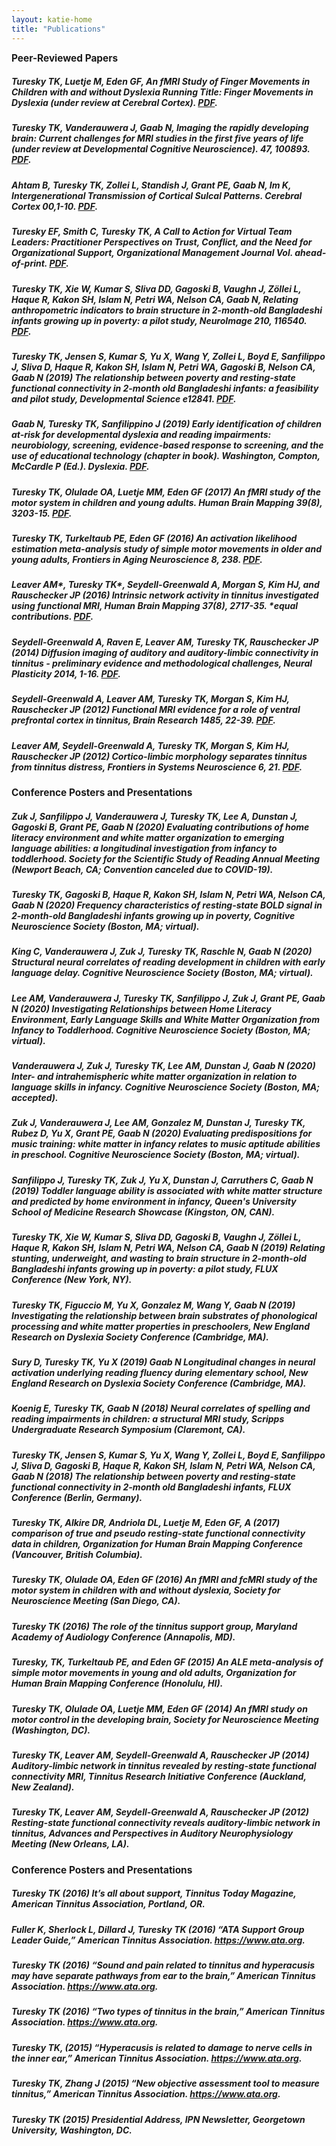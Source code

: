 ```yaml
---
layout: katie-home
title: "Publications"
---
```


<span style="font-weight: bold; font-size:1.1em;">Peer-Reviewed Papers</span>  

##### Turesky TK, Luetje M, Eden GF, An fMRI Study of Finger Movements in Children with and without Dyslexia Running Title: Finger Movements in Dyslexia (under review at Cerebral Cortex). [PDF](pdfs/Turesky_etal,2020b.pdf).

##### Turesky TK, Vanderauwera J, Gaab N, Imaging the rapidly developing brain: Current challenges for MRI studies in the first five years of life (under review at Developmental Cognitive Neuroscience). 47, 100893. [PDF](pdfs/Turesky_etal,2020c.pdf).

##### Ahtam B, Turesky TK, Zollei L, Standish J, Grant PE, Gaab N, Im K, Intergenerational Transmission of Cortical Sulcal Patterns. Cerebral Cortex 00,1-10. [PDF](pdfs/Ahtam_etal,2020.pdf).

##### Turesky EF, Smith C, Turesky TK, A Call to Action for Virtual Team Leaders: Practitioner Perspectives on Trust, Conflict, and the Need for Organizational Support, Organizational Management Journal Vol. ahead-of-print. [PDF](pdfs/TureskyE_etal,2020.pdf).

##### Turesky TK, Xie W, Kumar S, Sliva DD, Gagoski B, Vaughn J, Zöllei L, Haque R, Kakon SH, Islam N, Petri WA, Nelson CA, Gaab N, Relating anthropometric indicators to brain structure in 2-month-old Bangladeshi infants growing up in poverty: a pilot study, NeuroImage 210, 116540. [PDF](pdfs/Turesky_etal,2020.pdf). 

##### Turesky TK, Jensen S, Kumar S, Yu X, Wang Y, Zollei L, Boyd E, Sanfilippo J, Sliva D, Haque R, Kakon SH, Islam N, Petri WA, Gagoski B, Nelson CA, Gaab N (2019) The relationship between poverty and resting-state functional connectivity in 2-month old Bangladeshi infants: a feasibility and pilot study, Developmental Science e12841. [PDF](pdfs/Turesky_etal,2019.pdf).

##### Gaab N, Turesky TK, Sanfilippino J (2019) Early identification of children at-risk for developmental dyslexia and reading impairments: neurobiology, screening, evidence-based response to screening, and the use of educational technology (chapter in book). Washington, Compton, McCardle P (Ed.). Dyslexia. [PDF](pdfs/Gaab_etal-chapter.pdf).

##### Turesky TK, Olulade OA, Luetje MM, Eden GF (2017) An fMRI study of the motor system in children and young adults. Human Brain Mapping 39(8), 3203-15. [PDF](pdfs/Turesky_etal,2017.pdf).

##### Turesky TK, Turkeltaub PE, Eden GF (2016) An activation likelihood estimation meta-analysis study of simple motor movements in older and young adults, Frontiers in Aging Neuroscience 8, 238. [PDF](pdfs/Turesky_etal,2016.pdf).

##### Leaver AM\*, Turesky TK\*, Seydell-Greenwald A, Morgan S, Kim HJ, and Rauschecker JP (2016) Intrinsic network activity in tinnitus investigated using functional MRI, Human Brain Mapping 37(8), 2717-35. *equal contributions. [PDF](pdfs/Leaver&Turesky_etal,2016.pdf).

##### Seydell-Greenwald A, Raven E, Leaver AM, Turesky TK, Rauschecker JP (2014) Diffusion imaging of auditory and auditory-limbic connectivity in tinnitus - preliminary evidence and methodological challenges, Neural Plasticity 2014, 1-16. [PDF](pdfs/Seydell-Greenwald_etal,2014.pdf).

##### Seydell-Greenwald A, Leaver AM, Turesky TK, Morgan S, Kim HJ, Rauschecker JP (2012) Functional MRI evidence for a role of ventral prefrontal cortex in tinnitus, Brain Research 1485, 22-39. [PDF](pdfs/Seydell-Greenwald_etal,2012.pdf).

##### Leaver AM, Seydell-Greenwald A, Turesky TK, Morgan S, Kim HJ, Rauschecker JP (2012) Cortico-limbic morphology separates tinnitus from tinnitus distress, Frontiers in Systems Neuroscience 6, 21. [PDF](pdfs/Leaver_etal,2012.pdf).  

  

<span style="font-weight: bold; font-size:1.1em;">Conference Posters and Presentations</span>  

##### Zuk J, Sanfilippo J, Vanderauwera J, Turesky TK, Lee A, Dunstan J, Gagoski B, Grant PE, Gaab N (2020) Evaluating contributions of home literacy environment and white matter organization to emerging language abilities: a longitudinal investigation from infancy to toddlerhood. Society for the Scientific Study of Reading Annual Meeting (Newport Beach, CA; Convention canceled due to COVID-19).

##### Turesky TK, Gagoski B, Haque R, Kakon SH, Islam N, Petri WA, Nelson CA, Gaab N (2020) Frequency characteristics of resting-state BOLD signal in 2-month-old Bangladeshi infants growing up in poverty, Cognitive Neuroscience Society (Boston, MA; virtual).

##### King C, Vanderauwera J, Zuk J, Turesky TK, Raschle N, Gaab N (2020) Structural neural correlates of reading development in children with early language delay. Cognitive Neuroscience Society (Boston, MA; virtual).

##### Lee AM, Vanderauwera J, Turesky TK, Sanfilippo J, Zuk J, Grant PE, Gaab N (2020) Investigating Relationships between Home Literacy Environment, Early Language Skills and White Matter Organization from Infancy to Toddlerhood. Cognitive Neuroscience Society (Boston, MA; virtual).

##### Vanderauwera J, Zuk J, Turesky TK, Lee AM, Dunstan J, Gaab N (2020) Inter- and intrahemispheric white matter organization in relation to language skills in infancy. Cognitive Neuroscience Society (Boston, MA; accepted). 

##### Zuk J, Vanderauwera J, Lee AM, Gonzalez M, Dunstan J, Turesky TK, Rubez D, Yu X, Grant PE, Gaab N (2020) Evaluating predispositions for music training: white matter in infancy relates to music aptitude abilities in preschool. Cognitive Neuroscience Society (Boston, MA; virtual). 

##### Sanfilippo J, Turesky TK, Zuk J, Yu X, Dunstan J, Carruthers C, Gaab N (2019) Toddler language ability is associated with white matter structure and predicted by home environment in infancy, Queen's University School of Medicine Research Showcase (Kingston, ON, CAN).

##### Turesky TK, Xie W, Kumar S, Sliva DD, Gagoski B, Vaughn J, Zöllei L, Haque R, Kakon SH, Islam N, Petri WA, Nelson CA, Gaab N (2019) Relating stunting, underweight, and wasting to brain structure in 2-month-old Bangladeshi infants growing up in poverty: a pilot study, FLUX Conference (New York, NY).

##### Turesky TK, Figuccio M, Yu X, Gonzalez M, Wang Y, Gaab N (2019) Investigating the relationship between brain substrates of phonological processing and white matter properties in preschoolers, New England Research on Dyslexia Society Conference (Cambridge, MA).

##### Sury D, Turesky TK, Yu X (2019) Gaab N Longitudinal changes in neural activation underlying reading fluency during elementary school, New England Research on Dyslexia Society Conference (Cambridge, MA).

##### Koenig E, Turesky TK, Gaab N (2018) Neural correlates of spelling and reading impairments in children: a structural MRI study, Scripps Undergraduate Research Symposium (Claremont, CA).

##### Turesky TK, Jensen S, Kumar S, Yu X, Wang Y, Zollei L, Boyd E, Sanfilippo J, Sliva D, Gagoski B, Haque R, Kakon SH, Islam N, Petri WA, Nelson CA, Gaab N (2018) The relationship between poverty and resting-state functional connectivity in 2-month old Bangladeshi infants, FLUX Conference (Berlin, Germany).

##### Turesky TK, Alkire DR, Andriola DL, Luetje M, Eden GF, A (2017) comparison of true and pseudo resting-state functional connectivity data in children, Organization for Human Brain Mapping Conference (Vancouver, British Columbia).

##### Turesky TK, Olulade OA, Eden GF (2016) An fMRI and fcMRI study of the motor system in children with and without dyslexia, Society for Neuroscience Meeting (San Diego, CA).

##### Turesky TK (2016) The role of the tinnitus support group, Maryland Academy of Audiology Conference (Annapolis, MD).

##### Turesky, TK, Turkeltaub PE, and Eden GF (2015) An ALE meta-analysis of simple motor movements in young and old adults, Organization for Human Brain Mapping Conference (Honolulu, HI).

##### Turesky TK, Olulade OA, Luetje MM, Eden GF (2014) An fMRI study on motor control in the developing brain, Society for Neuroscience Meeting (Washington, DC).

##### Turesky TK, Leaver AM, Seydell-Greenwald A, Rauschecker JP (2014) Auditory-limbic network in tinnitus revealed by resting-state functional connectivity MRI, Tinnitus Research Initiative Conference (Auckland, New Zealand).

##### Turesky TK, Leaver AM, Seydell-Greenwald A, Rauschecker JP (2012) Resting-state functional connectivity reveals auditory-limbic network in tinnitus, Advances and Perspectives in Auditory Neurophysiology Meeting (New Orleans, LA).  

  

<span style="font-weight: bold; font-size:1.1em;">Conference Posters and Presentations</span>  

##### Turesky TK (2016) It’s all about support, Tinnitus Today Magazine, American Tinnitus Association, Portland, OR.

##### Fuller K, Sherlock L, Dillard J, Turesky TK (2016) “ATA Support Group Leader Guide,” American Tinnitus Association. https://www.ata.org.

##### Turesky TK (2016) “Sound and pain related to tinnitus and hyperacusis may have separate pathways from ear to the brain,” American Tinnitus Association. https://www.ata.org.

##### Turesky TK (2016) “Two types of tinnitus in the brain,” American Tinnitus Association. https://www.ata.org.

##### Turesky TK, (2015) “Hyperacusis is related to damage to nerve cells in the inner ear,” American Tinnitus Association. https://www.ata.org.

##### Turesky TK, Zhang J (2015) “New objective assessment tool to measure tinnitus,” American Tinnitus Association. https://www.ata.org.

##### Turesky TK (2015) Presidential Address, IPN Newsletter, Georgetown University, Washington, DC.


<!--stackedit_data:
eyJoaXN0b3J5IjpbLTYxOTc0MjMyOCwxODcwOTgyMzI2LDc4Nz
Q2NjY0N119
-->
